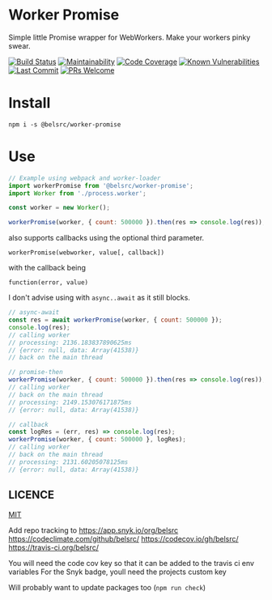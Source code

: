 # Worker Promise

Simple little Promise wrapper for WebWorkers. Make your workers pinky swear.

[![Build Status](https://img.shields.io/travis/belsrc/worker-promise.svg?style=flat-square)](https://travis-ci.org/belsrc/worker-promise)
[![Maintainability](https://img.shields.io/codeclimate/maintainability/belsrc/worker-promise.svg?style=flat-square)](https://codeclimate.com/github/belsrc/worker-promise/maintainability)
[![Code Coverage](https://img.shields.io/codecov/c/github/belsrc/worker-promise/master.svg?style=flat-square)](https://codecov.io/gh/belsrc/worker-promise/branch/master)
[![Known Vulnerabilities](https://img.shields.io/snyk/vulnerabilities/github/belsrc/worker-promise.svg?style=flat-square)](https://app.snyk.io/org/belsrc/project/0623bc36-ba88-4751-b85c-6f93c28b5f7c)
[![Last Commit](https://img.shields.io/github/last-commit/belsrc/worker-promise/master.svg?style=flat-square)](https://github.com/belsrc/worker-promise/commits/master)
[![PRs Welcome](https://img.shields.io/badge/PRs-welcome-brightgreen.svg?style=flat-square)](https://github.com/belsrc/worker-promise/pulls)

# Install

```
npm i -s @belsrc/worker-promise
```

# Use
```js
// Example using webpack and worker-loader
import workerPromise from '@belsrc/worker-promise';
import Worker from './process.worker';

const worker = new Worker();

workerPromise(worker, { count: 500000 }).then(res => console.log(res));
```

also supports callbacks using the optional third parameter.

`workerPromise(webworker, value[, callback])`

with the callback being

`function(error, value)`

I don't advise using with `async..await` as it still blocks.

```js
// async-await
const res = await workerPromise(worker, { count: 500000 });
console.log(res);
// calling worker
// processing: 2136.183837890625ms
// {error: null, data: Array(41538)}
// back on the main thread

// promise-then
workerPromise(worker, { count: 500000 }).then(res => console.log(res));
// calling worker
// back on the main thread
// processing: 2149.153076171875ms
// {error: null, data: Array(41538)}

// callback
const logRes = (err, res) => console.log(res);
workerPromise(worker, { count: 500000 }, logRes);
// calling worker
// back on the main thread
// processing: 2131.60205078125ms
// {error: null, data: Array(41538)}
```

## LICENCE

[MIT](LICENCE)




Add repo tracking to
  https://app.snyk.io/org/belsrc
  https://codeclimate.com/github/belsrc/
  https://codecov.io/gh/belsrc/
  https://travis-ci.org/belsrc/

You will need the code cov key so that it can be added to the travis ci env variables
For the Snyk badge, youll need the projects custom key

Will probably want to update packages too (`npm run check`)
